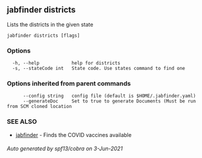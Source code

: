 ## jabfinder districts

Lists the districts in the given state

```
jabfinder districts [flags]
```

### Options

```
  -h, --help            help for districts
  -s, --stateCode int   State code. Use states command to find one
```

### Options inherited from parent commands

```
      --config string   config file (default is $HOME/.jabfinder.yaml)
      --generateDoc     Set to true to generate Documents (Must be run from SCM cloned location
```

### SEE ALSO

* [jabfinder](jabfinder.md)	 - Finds the COVID vaccines available

###### Auto generated by spf13/cobra on 3-Jun-2021
